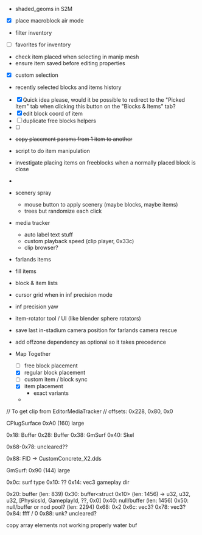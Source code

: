 - shaded_geoms in S2M

- [x] place macroblock air mode
- filter inventory
- [ ] favorites for inventory
- check item placed when selecting in manip mesh
- ensure item saved before editing properties
- [x] custom selection
- recently selected blocks and items history
- [x] Quick idea please, would it be possible to redirect to the "Picked Item" tab when clicking this button on the "Blocks & Items" tab?
- [x] edit block coord of item
- [ ] duplicate free blocks helpers
- [ ]

- ~~copy placement params from 1 item to another~~
- script to do item manipulation
- investigate placing items on freeblocks when a normally placed block is close
-

- scenery spray
  - mouse button to apply scenery (maybe blocks, maybe items)
  - trees but randomize each click


- media tracker
  - auto label text stuff
  - custom playback speed (clip player, 0x33c)
  - clip browser?

- farlands items
- fill items
- block & item lists
- cursor grid when in inf precision mode
- inf precision yaw
- item-rotator tool / UI (like blender sphere rotators)
- save last in-stadium camera position for farlands camera rescue

- add offzone dependency as optional so it takes precedence

- Map Together
  - [ ] free block placement
  - [x] regular block placement
  - [ ] custom item / block sync
  - [x] item placement
    - exact variants
  -


// To get clip from EditorMediaTracker
// offsets: 0x228, 0x80, 0x0


CPlugSurface 0xA0 (160) large

0x18: Buffer<CPlugMaterial>
0x28: Buffer<GmSurfaceIds>
0x38: GmSurf
0x40: Skel

0x68-0x78: uncleared??

0x88: FID -> CustomConcrete_X2.dds



GmSurf: 0x90 (144) large

0x0c: surf type
0x10: ??
0x14: vec3 gameplay dir

0x20: buffer (len: 839)
0x30: buffer<struct 0x10> (len: 1456)
    -> u32, u32, u32, [PhysicsId, GameplayId, ??, 0x0]
0x40: null/buffer (len: 1456)
0x50: null/buffer or nod pool? (len: 2294)
0x68: 0x2
0x6c: vec3?
0x78: vec3?
0x84: ffff / 0
0x88: unk? uncleared?





copy array elements not working properly
water buf
